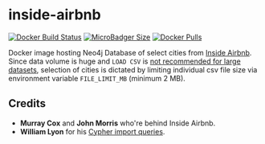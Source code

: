 # inside-airbnb
[![Docker Build Status](https://img.shields.io/docker/cloud/build/syedhassaanahmed/neo4j-inside-airbnb.svg?logo=docker)](https://hub.docker.com/r/syedhassaanahmed/neo4j-inside-airbnb/builds/) [![MicroBadger Size](https://img.shields.io/microbadger/image-size/syedhassaanahmed/neo4j-inside-airbnb.svg?logo=docker)](https://hub.docker.com/r/syedhassaanahmed/neo4j-inside-airbnb/tags/) [![Docker Pulls](https://img.shields.io/docker/pulls/syedhassaanahmed/neo4j-inside-airbnb.svg?logo=docker)](https://hub.docker.com/r/syedhassaanahmed/neo4j-inside-airbnb/)

Docker image hosting Neo4j Database of select cities from [Inside Airbnb](http://insideairbnb.com/get-the-data.html). Since data volume is huge and `LOAD CSV` is [not recommended for large datasets](https://neo4j.com/developer/guide-import-csv/#_super_fast_batch_importer_for_huge_datasets), selection of cities is dictated by limiting individual csv file size via environment variable `FILE_LIMIT_MB` (minimum 2 MB).

## Credits
- **Murray Cox** and **John Morris** who're behind Inside Airbnb.
- **William Lyon** for his [Cypher import queries](https://github.com/johnymontana/neo4j-datasets/blob/master/airbnb/src/import/import.cypher).